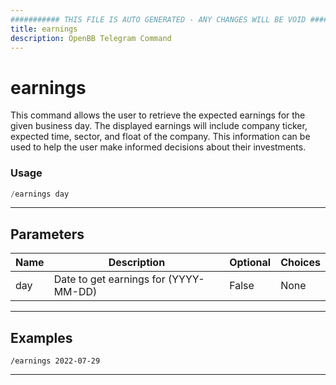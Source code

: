 ```yaml
---
########### THIS FILE IS AUTO GENERATED - ANY CHANGES WILL BE VOID ###########
title: earnings
description: OpenBB Telegram Command
---
```


# earnings

This command allows the user to retrieve the expected earnings for the given business day. The displayed earnings will include company ticker, expected time, sector, and float of the company. This information can be used to help the user make informed decisions about their investments.

### Usage

```python wordwrap
/earnings day
```

---

## Parameters

| Name | Description | Optional | Choices |
| ---- | ----------- | -------- | ------- |
| day | Date to get earnings for (YYYY-MM-DD) | False | None |


---

## Examples

```
/earnings 2022-07-29
```

---
